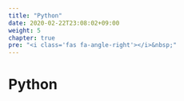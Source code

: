 ```yaml
---
title: "Python"
date: 2020-02-22T23:08:02+09:00
weight: 5
chapter: true
pre: "<i class='fas fa-angle-right'></i>&nbsp;"
---
```


# Python
